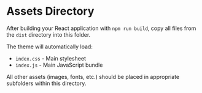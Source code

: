 
# Assets Directory

After building your React application with `npm run build`, copy all files from the `dist` directory into this folder.

The theme will automatically load:
- `index.css` - Main stylesheet
- `index.js` - Main JavaScript bundle

All other assets (images, fonts, etc.) should be placed in appropriate subfolders within this directory.
